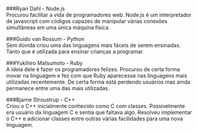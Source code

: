 ###Ryan Dahl - Node.js <br>
Procurou facilitar a vida de programadores web. Node.js é um interpretador de javascript com códigos capazes de manipular várias conexões simultâneas em uma única máquina física.<br>

###Guido van Rossum - Python<br>
Sem dúvida criou uma das linguagens mais fáceis de serem ensinadas. Tanto que é utilizada para ensinar crianças a programar.<br>

###Yukihiro Matsumoto - Ruby<br>
A ideia dele é fazer os programadores felizes. Procurou de certa forma inovar na linguagem e fez com que Ruby aparecesse nas linguagens mais utilizadas recentemente. De certa forma está perdendo usuários mas ainda permanece entre uma das mais utilizadas.<br>

###Bjarne Stroustrup - C++<br>
Criou o C++ inicialmente conhecido como C com classes. Possivelmente era usuário da linguagem C e sentia que faltava algo. Resolveu implementar o C++ e adicionar classes entre outras várias facilidades para uma nova linguagem.<br>
